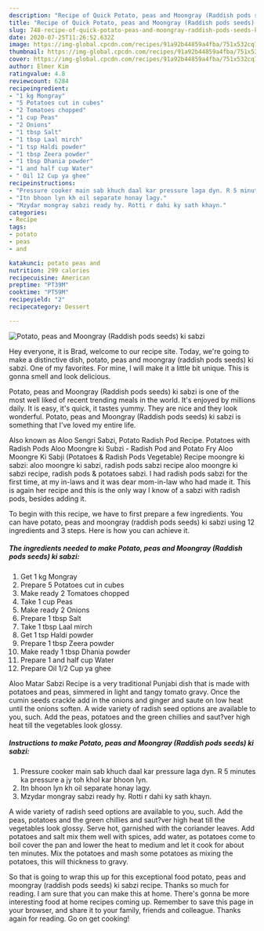 ```yaml
---
description: "Recipe of Quick Potato, peas and Moongray (Raddish pods seeds) ki sabzi"
title: "Recipe of Quick Potato, peas and Moongray (Raddish pods seeds) ki sabzi"
slug: 748-recipe-of-quick-potato-peas-and-moongray-raddish-pods-seeds-ki-sabzi
date: 2020-07-25T11:26:52.632Z
image: https://img-global.cpcdn.com/recipes/91a92b44859a4fba/751x532cq70/potato-peas-and-moongray-raddish-pods-seeds-ki-sabzi-recipe-main-photo.jpg
thumbnail: https://img-global.cpcdn.com/recipes/91a92b44859a4fba/751x532cq70/potato-peas-and-moongray-raddish-pods-seeds-ki-sabzi-recipe-main-photo.jpg
cover: https://img-global.cpcdn.com/recipes/91a92b44859a4fba/751x532cq70/potato-peas-and-moongray-raddish-pods-seeds-ki-sabzi-recipe-main-photo.jpg
author: Elmer Kim
ratingvalue: 4.8
reviewcount: 6284
recipeingredient:
- "1 kg Mongray"
- "5 Potatoes cut in cubes"
- "2 Tomatoes chopped"
- "1 cup Peas"
- "2 Onions"
- "1 tbsp Salt"
- "1 tbsp Laal mirch"
- "1 tsp Haldi powder"
- "1 tbsp Zeera powder"
- "1 tbsp Dhania powder"
- "1 and half cup Water"
- " Oil 12 Cup ya ghee"
recipeinstructions:
- "Pressure cooker main sab khuch daal kar pressure laga dyn. R 5 minutes ka pressure a jy toh khol kar bhoon lyn."
- "Itn bhoon lyn kh oil separate honay lagy."
- "Mzydar mongray sabzi ready hy. Rotti r dahi ky sath khayn."
categories:
- Recipe
tags:
- potato
- peas
- and

katakunci: potato peas and 
nutrition: 299 calories
recipecuisine: American
preptime: "PT39M"
cooktime: "PT59M"
recipeyield: "2"
recipecategory: Dessert

---
```



![Potato, peas and Moongray (Raddish pods seeds) ki sabzi](https://img-global.cpcdn.com/recipes/91a92b44859a4fba/751x532cq70/potato-peas-and-moongray-raddish-pods-seeds-ki-sabzi-recipe-main-photo.jpg)

Hey everyone, it is Brad, welcome to our recipe site. Today, we're going to make a distinctive dish, potato, peas and moongray (raddish pods seeds) ki sabzi. One of my favorites. For mine, I will make it a little bit unique. This is gonna smell and look delicious.

Potato, peas and Moongray (Raddish pods seeds) ki sabzi is one of the most well liked of recent trending meals in the world. It's enjoyed by millions daily. It is easy, it's quick, it tastes yummy. They are nice and they look wonderful. Potato, peas and Moongray (Raddish pods seeds) ki sabzi is something that I've loved my entire life.

Also known as Aloo Sengri Sabzi, Potato Radish Pod Recipe. Potatoes with Radish Pods Aloo Moongre ki Subzi - Radish Pod and Potato Fry Aloo Moongre Ki Sabji (Potatoes &amp; Radish Pods Vegetable) Recipe moongre ki sabzi: aloo moongre ki sabzi, radish pods sabzi recipe  aloo moongre ki sabzi recipe, radish pods &amp; potatoes sabzi. I had radish pods sabzi for the first time, at my in-laws and it was dear mom-in-law who had made it. This is again her recipe and this is the only way I know of a sabzi with radish pods, besides adding it.


To begin with this recipe, we have to first prepare a few ingredients. You can have potato, peas and moongray (raddish pods seeds) ki sabzi using 12 ingredients and 3 steps. Here is how you can achieve it.

<!--inarticleads1-->

##### The ingredients needed to make Potato, peas and Moongray (Raddish pods seeds) ki sabzi:

1. Get 1 kg Mongray
1. Prepare 5 Potatoes cut in cubes
1. Make ready 2 Tomatoes chopped
1. Take 1 cup Peas
1. Make ready 2 Onions
1. Prepare 1 tbsp Salt
1. Take 1 tbsp Laal mirch
1. Get 1 tsp Haldi powder
1. Prepare 1 tbsp Zeera powder
1. Make ready 1 tbsp Dhania powder
1. Prepare 1 and half cup Water
1. Prepare  Oil 1/2 Cup ya ghee


Aloo Matar Sabzi Recipe is a very traditional Punjabi dish that is made with potatoes and peas, simmered in light and tangy tomato gravy. Once the cumin seeds crackle add in the onions and ginger and saute on low heat until the onions soften. A wide variety of radish seed options are available to you, such. Add the peas, potatoes and the green chillies and saut?ver high heat till the vegetables look glossy. 

<!--inarticleads2-->

##### Instructions to make Potato, peas and Moongray (Raddish pods seeds) ki sabzi:

1. Pressure cooker main sab khuch daal kar pressure laga dyn. R 5 minutes ka pressure a jy toh khol kar bhoon lyn.
1. Itn bhoon lyn kh oil separate honay lagy.
1. Mzydar mongray sabzi ready hy. Rotti r dahi ky sath khayn.


A wide variety of radish seed options are available to you, such. Add the peas, potatoes and the green chillies and saut?ver high heat till the vegetables look glossy. Serve hot, garnished with the coriander leaves. Add potatoes and salt mix them well with spices, add water, as potatoes come to boil cover the pan and lower the heat to medium and let it cook for about ten minutes. Mix the potatoes and mash some potatoes as mixing the potatoes, this will thickness to gravy. 

So that is going to wrap this up for this exceptional food potato, peas and moongray (raddish pods seeds) ki sabzi recipe. Thanks so much for reading. I am sure that you can make this at home. There's gonna be more interesting food at home recipes coming up. Remember to save this page in your browser, and share it to your family, friends and colleague. Thanks again for reading. Go on get cooking!
